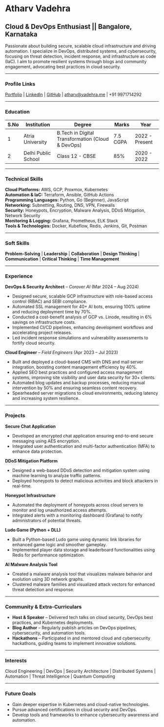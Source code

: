  # Atharv Vadehra

## Cloud & DevOps Enthusiast || Bangalore, Karnataka
Passionate about building secure, scalable cloud infrastructure and driving automation. I specialize in DevOps, distributed systems, and cybersecurity, focusing on threat detection, incident response, and infrastructure as code (IaC). I aim to promote resilient systems through blogs and community engagement, advocating best practices in cloud security.

---

### **Profile Links**
[Portfolio](https://atharvvadehra.com) | [LinkedIn](https://www.linkedin.com/in/atharv-vadehra/) | [GitHub](https://github.com/marcos9113) | atharv@vadehra.me | +91 9971714292

---

### **Education**
| S.No | Institution               | Degree                                  | Marks  | Year                |
|------|--------------------------|-----------------------------------------|--------|---------------------|
| 1    | Atria University            | B.Tech in Digital Transformation (Cloud & DevOps) | 7.5 CGPA | 2022 - Present      |
| 2    | Delhi Public School         | Class 12 - CBSE                             | 85%    | 2020 - 2022         |

---

### **Technical Skills**
**Cloud Platforms:** AWS, GCP, Proxmox, Kubernetes  
**Automation & IaC:** Terraform, Ansible, GitHub Actions  
**Programming Languages:** Python, Go (Beginner), JavaScript  
**Networking:** Subnetting, Routing, DNS, VPN, Firewalls  
**Security:** Honeypots, Encryption, Malware Analysis, DDoS Mitigation, Network Security  
**Monitoring & Logging:** Grafana, Prometheus, ELK Stack  
**Tools & Technologies:** Docker, Kubeflow, Redis, Jenkins, Git, Postman  

---

### **Soft Skills**
**Problem-Solving** | **Leadership** | **Collaboration** | **Design Thinking** | **Communication** | **Critical Thinking** | **Time Management**

---

### **Experience**
**DevOps & Security Architect** – *Corover AI* (Mar 2024 – Aug 2024)  
- Designed secure, scalable GCP infrastructure with role-based access control (RBAC) and SEBI compliance.  
- Automated SSL management for 40+ AI bots, ensuring 100% uptime and reducing deployment time by 70%.  
- Conducted a cost-benefit analysis of GCP vs. Linode, resulting in 6% savings on infrastructure costs.  
- Implemented CI/CD pipelines, enhancing development workflows and accelerating project releases.  
- Led incident response simulations and vulnerability assessments to fortify cloud security.  

**Cloud Engineer** – *Field Engineers* (Apr 2023 – Jul 2023)  
- Built and deployed a cloud-based CMS with DNS and mail server integration, boosting content management efficiency by 40%.  
- Applied SEO best practices and configured access management systems, improving site visibility and user data security for 30+ clients.  
- Automated blog updates and backup processes, reducing manual intervention by 50% and ensuring seamless content recovery.  
- Spearheaded server migrations to cloud environments, reducing latency and increasing system resilience.

---

### **Projects**
**Secure Chat Application**  
- Developed an encrypted chat application ensuring end-to-end secure messaging using AES encryption.  
- Integrated user authentication and multi-factor authentication (MFA) to enhance data protection.  

**DDoS Mitigation Platform**  
- Designed a web-based DDoS detection and mitigation system using machine learning to analyze traffic patterns.  
- Deployed honeypots to detect malicious activities and block attackers in real-time.  

**Honeypot Infrastructure**  
- Automated the deployment of honeypots across cloud servers to monitor and log unauthorized access attempts.  
- Integrated alerts with a monitoring dashboard (Grafana) to notify administrators of potential threats.  

**Ludo Game (Python + DLL)**  
- Built a Python-based Ludo game using dynamic link libraries for enhanced game logic and smoother gameplay.  
- Implemented player data storage and leaderboard functionalities using Redis for performance optimization.  

**AI Malware Analysis Tool**  
- Created a malware analysis tool that visualizes malware behavior and evolution using 3D network graphs.  
- Clustered malware families and visualized attack vectors for enhanced threat detection and response.  

---

### **Community & Extra-Curriculars**
- **Host & Speaker** – Delivered tech talks on cloud security, DevOps best practices, and Kubernetes deployments.  
- **Blog Author** – Regularly publish articles on DevOps pipelines, cybersecurity, and automation tools.  
- **Hackathons** – Participated in and mentored cloud and cybersecurity hackathons, guiding teams to implement innovative solutions.  

---

### **Interests**
Cloud Engineering | DevOps | Security Architecture | Distributed Systems | Automation | Threat Intelligence | Quantum Computing  

---

### **Future Goals**
- Gain deeper expertise in Kubernetes and cloud-native technologies.  
- Pursue advanced certifications in cloud security and DevOps.  
- Develop tools and frameworks to enhance cybersecurity awareness and automation.

